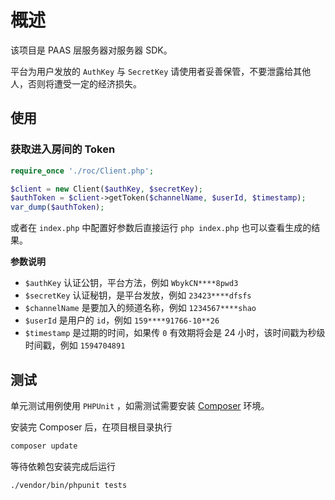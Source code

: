 # 概述

该项目是 PAAS 层服务器对服务器 SDK。

平台为用户发放的 `AuthKey` 与 `SecretKey` 请使用者妥善保管，不要泄露给其他人，否则将遭受一定的经济损失。

## 使用

### 获取进入房间的 Token

```php
require_once './roc/Client.php';

$client = new Client($authKey, $secretKey);
$authToken = $client->getToken($channelName, $userId, $timestamp);
var_dump($authToken);
```
或者在 `index.php` 中配置好参数后直接运行 `php index.php` 也可以查看生成的结果。

**参数说明**

* `$authKey`  认证公钥，平台方法，例如 `WbykCN****8pwd3`
*  `$secretKey` 认证秘钥，是平台发放，例如 `23423****dfsfs`
* `$channelName` 是要加入的频道名称，例如 `1234567****shao`
* `$userId` 是用户的 `id`，例如 `159****91766-10**26`
* `$timestamp` 是过期的时间，如果传 `0` 有效期将会是 24 小时，该时间戳为秒级时间戳，例如 `1594704891`

## 测试

单元测试用例使用 `PHPUnit` ，如需测试需要安装 [Composer](https://getcomposer.org/) 环境。

安装完 Composer 后，在项目根目录执行

```bash
composer update
```

等待依赖包安装完成后运行 

```bash
./vendor/bin/phpunit tests
```

